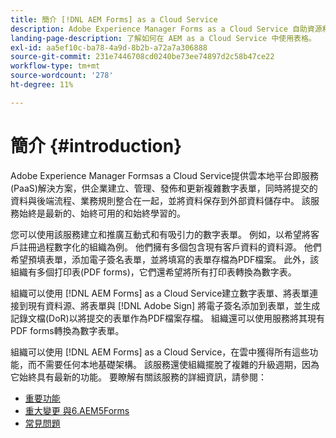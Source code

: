 ```yaml
---
title: 簡介 [!DNL AEM Forms] as a Cloud Service
description: Adobe Experience Manager Forms as a Cloud Service 自助資源和文件連結
landing-page-description: 了解如何在 AEM as a Cloud Service 中使用表格。
exl-id: aa5ef10c-ba78-4a9d-8b2b-a72a7a306888
source-git-commit: 231e7446708cd0240be73ee74897d2c58b47ce22
workflow-type: tm+mt
source-wordcount: '278'
ht-degree: 11%

---
```


# 簡介 {#introduction}

Adobe Experience Manager Formsas a Cloud Service提供雲本地平台即服務(PaaS)解決方案，供企業建立、管理、發佈和更新複雜數字表單，同時將提交的資料與後端流程、業務規則整合在一起，並將資料保存到外部資料儲存中。 該服務始終是最新的、始終可用的和始終學習的。

您可以使用該服務建立和推廣互動式和有吸引力的數字表單。 例如，以希望將客戶註冊過程數字化的組織為例。 他們擁有多個包含現有客戶資料的資料源。 他們希望預填表單，添加電子簽名表單，並將填寫的表單存檔為PDF檔案。 此外，該組織有多個打印表(PDF forms)，它們還希望將所有打印表轉換為數字表。

組織可以使用 [!DNL AEM Forms] as a Cloud Service建立數字表單、將表單連接到現有資料源、將表單與 [!DNL Adobe Sign] 將電子簽名添加到表單，並生成記錄文檔(DoR)以將提交的表單作為PDF檔案存檔。 組織還可以使用服務將其現有PDF forms轉換為數字表單。

組織可以使用 [!DNL AEM Forms] as a Cloud Service，在雲中獲得所有這些功能，而不需要任何本地基礎架構。 該服務還使組織擺脫了複雜的升級週期，因為它始終具有最新的功能。 要瞭解有關該服務的詳細資訊，請參閱：

* [重要功能](key-features.md)
* [重大變更 與6.AEM5Forms](notable-changes.md)
* [常見問題](faq.md)

